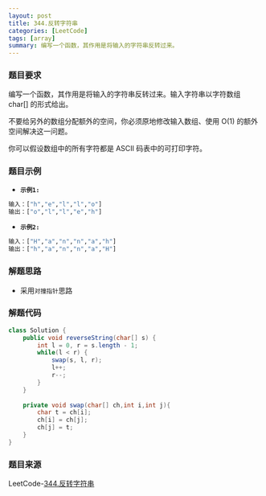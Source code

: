 ```yaml
---
layout: post
title: 344.反转字符串
categories: [LeetCode]
tags: [array]
summary: 编写一个函数，其作用是将输入的字符串反转过来。
---
```


### 题目要求
编写一个函数，其作用是将输入的字符串反转过来。输入字符串以字符数组 char[] 的形式给出。

不要给另外的数组分配额外的空间，你必须原地修改输入数组、使用 O(1) 的额外空间解决这一问题。

你可以假设数组中的所有字符都是 ASCII 码表中的可打印字符。

### 题目示例
- **`示例1: `** 
```sh
输入：["h","e","l","l","o"]
输出：["o","l","l","e","h"]
```

- **`示例2: `** 
```sh
输入：["H","a","n","n","a","h"]
输出：["h","a","n","n","a","H"]
```


### 解题思路
- 采用`对撞指针`思路

### 解题代码
```java
class Solution {
    public void reverseString(char[] s) {
        int l = 0, r = s.length - 1;
        while(l < r) {
            swap(s, l, r);
            l++;
            r--;
        }
    }
    
    private void swap(char[] ch,int i,int j){
        char t = ch[i];
        ch[i] = ch[j];
        ch[j] = t;
    }
}
```

### 题目来源
LeetCode-[344.反转字符串](https://leetcode-cn.com/problems/reverse-string/)
